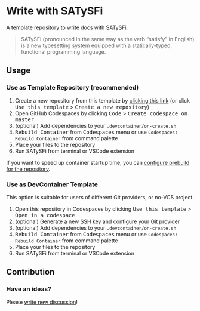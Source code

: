 # Write with SATySFi

A template repository to write docs with [SATySFi](https://github.com/gfngfn/SATySFi).

> SATySFi (pronounced in the same way as the verb “satisfy” in English) is a new typesetting system equipped with a statically-typed, functional programming language.

## Usage

### Use as Template Repository (recommended)

1. Create a new repository from this template by [clicking this link](https://github.com/new?template_name=write-with-satysfi&template_owner=kyori19) (or click <kbd>Use this template</kbd> > <kbd>Create a new repository</kbd>)
2. Open GitHub Codespaces by clicking <kbd>Code</kbd> > <kbd>Create codespace on master</kbd>
3. (optional) Add dependencies to your `.devcontainer/on-create.sh`
4. <kbd>Rebuild Container</kbd> from <kbd>Codespaces</kbd> menu or use `Codespaces: Rebuild Container` from command palette
5. Place your files to the repository
6. Run SATySFi from terminal or VSCode extension

If you want to speed up container startup time, you can [configure prebuild for the repository](https://docs.github.com/en/codespaces/prebuilding-your-codespaces/configuring-prebuilds).

### Use as DevContainer Template

This option is suitable for users of different Git providers, or no-VCS project.

1. Open this repository in Codespaces by clicking <kbd>Use this template</kbd> > <kbd>Open in a codespace</kbd>
2. (optional) Generate a new SSH key and configure your Git provider
3. (optional) Add dependencies to your `.devcontainer/on-create.sh`
4. <kbd>Rebuild Container</kbd> from <kbd>Codespaces</kbd> menu or use `Codespaces: Rebuild Container` from command palette
5. Place your files to the repository
6. Run SATySFi from terminal or VSCode extension

## Contribution

### Have an ideas?

Please [write new discussion](https://github.com/kyori19/write-with-satysfi/discussions)!
